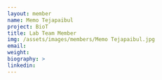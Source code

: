 ```yaml
---
layout: member
name: Memo Tejapaibul
project: BioT
title: Lab Team Member
img: /assets/images/members/Memo Tejapaibul.jpg
email:
weight: 
biography: >
linkedin:
---
```


